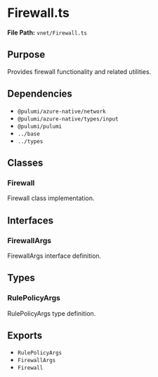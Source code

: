 # Firewall.ts

**File Path:** `vnet/Firewall.ts`

## Purpose

Provides firewall functionality and related utilities.

## Dependencies

- `@pulumi/azure-native/network`
- `@pulumi/azure-native/types/input`
- `@pulumi/pulumi`
- `../base`
- `../types`

## Classes

### Firewall

Firewall class implementation.

## Interfaces

### FirewallArgs

FirewallArgs interface definition.

## Types

### RulePolicyArgs

RulePolicyArgs type definition.

## Exports

- `RulePolicyArgs`
- `FirewallArgs`
- `Firewall`
